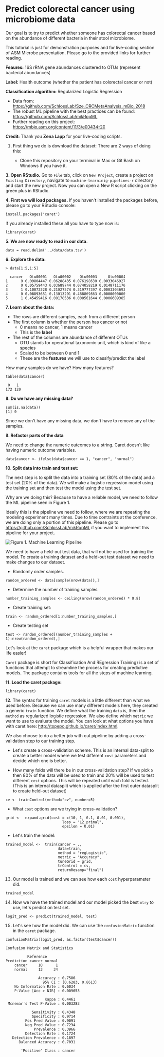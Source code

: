 # Predict colorectal cancer using microbiome data

Our goal is to try to predict whether someone has colorectal cancer based on the abundance of different bacteria in their stool microbiome.

This tutorial is just for demonstration purposes and for live-coding section of ASM Microbe presentation. Please go to the provided links for further reading.

__Feaures:__ 16S rRNA gene abundances clustered to OTUs (represent bacterial abundances)

__Label:__ Health outcome (whether the patient has colorectal cancer or not)

__Classification algorithm:__ Regularized Logistic Regression

- Data from: https://github.com/SchlossLab/Sze_CRCMetaAnalysis_mBio_2018
- The robust ML pipeline with the best practices can be found: https://github.com/SchlossLab/mikRopML
- Further reading on this project: https://mbio.asm.org/content/11/3/e00434-20

**Credit:** Thank you **Zena Lapp** for your live-coding scripts. 

1. First thing we do is download the dataset: There are 2 ways of doing this:

      - Clone this repository on your terminal in Mac or Git Bash on Windows if you have it.

__3. Open RStudio.__ Go to `File` tab, click on `New Project`, create a project on `Existing Directory`, navigate to `machine-learninig-pipelines-r` directory and start the new project. Now you can open a New R script clicking on the green plus in RStudio. 

__4. First we will load packages.__ If you haven't installed the packages before, please go to your RStudio console:
  
  ```install.packages('caret')```

If you already installed these all you have to type  now is:

  ```
  library(caret)
  ```

__5. We are now ready to read in our data.__

```
data = read.delim('../data/data.tsv')
```

__6. Explore the data:__

```
> data[1:5,1:5]

  cancer   Otu00001   Otu00002    Otu00003     Otu00004
1      0 0.09804447 0.06288435 0.076198630 0.0033046927
2      0 0.05759443 0.03689744 0.074058219 0.0148711170
3      1 0.10072328 0.21027574 0.319777397 0.0003304693
4      0 0.08893651 0.13013291 0.488869863 0.0000000000
5      1 0.45459416 0.00178536 0.008561644 0.0006609385
```

__7. Learn about the data:__

- The rows are different samples, each from a different person
- The first column is whether the person has cancer or not
    - 0 means no cancer, 1 means cancer
    - This is the **label**
- The rest of the columns are abundance of different OTUs
    - OTU stands for operational taxonomic unit, which is kind of like a species
    - Scaled to be between 0 and 1
    - These are the **features** we will use to classify/predict the label
  
How many samples do we have? How many features?

```
table(data$cancer)

 0   1 
172 120 
```

__8. Do we have any missing data?__

```
sum(is.na(data))
[1] 0
```
Since we don't have any missing data, we don't have to remove any of the samples. 

__9. Refactor parts of the data__

We need to change the numeric outcomes to a string. Caret doesn't like having numeric outcome variables. 
  
```
data$cancer <- ifelse(data$cancer == 1, "cancer", "normal")
```

__10. Split data into train and test set:__

The next step is to split the data into a training set (80% of the data) and a test set (20% of the data). We will make a logistic regression model using the training set and then test the model using the test set.

Why are we doing this? Because to have a reliable model, we need to follow the ML pipeline seen in Figure 1.

Ideally this is the pipeline we need to follow, where we are repeating the modeling experiment many times. Due to time contraints at the conference, we are doing only a portion of this pipeline. Please go to https://github.com/SchlossLab/mikRopML if you want to implement this pipeline for your project.

![Figure 1. Machine Learning Pipeline](Figure_1.png)

We need to have a held-out test data, that will not be used for training the model. To create a training dataset and a held-out test dataset we need to make changes to our dataset. 

   - Randomly order samples. 
   ```
   random_ordered <- data[sample(nrow(data)),]
   ```

   - Determine the number of training samples
   ```
  number_training_samples <- ceiling(nrow(random_ordered) * 0.8)
  ```
  
   - Create training set:
   ```
   train <- random_ordered[1:number_training_samples,]
   ```

  - Create testing set
  ```
  test <- random_ordered[(number_training_samples + 1):nrow(random_ordered),]
  ```
 
 

 Let's look at the `caret` package which is a helpful wrapper that makes our life easier!

 `Caret` package is short for Classification And REgression Training) is a set of functions that attempt to streamline the process for creating predictive models. The package contains tools for all the steps of machine learning. 

__11. Load the caret package:__

 ```
 library(caret)
```

__12.__ The syntax for training `caret` models is a little different than what we used before. Because we can use many different models here, they created a generic `train` function. We define what the training `data` is, then the `method` as regularized logistic regression. We also define which `metric` we want to use to evaluate the model. You can look at what options you have with caret here: http://topepo.github.io/caret/index.html.

We also choose to do a better job with out pipeline by adding a cross-validation step to our training step. 

- Let's create a cross-validation scheme. This is an internal data-split to create a better model where we test different `cost` parameters and decide which one is better.
      
- How many folds will there be in our cross-validation step? If we pick `5` then 80% of the data will be used to train and 20% will be used to test different `cost` options. This will be repeated until each fold is tested. (This is an internal datasplit which is applied after the first outer datasplit to create held-out dataset)
      
 ```
 cv <- trainControl(method="cv", number=5)
 ```
     
 - What `cost` options are we trying in cross-validation?
      
 ```
 grid <-  expand.grid(cost = c(10, 1, 0.1, 0.01, 0.001),
                           loss = "L2_primal",
                           epsilon = 0.01)
 ```
    
- Let's train the model:

```
trained_model <-  train(cancer ~ .,
                        data=train,
                        method = "regLogistic",
                        metric = "Accuracy",
                        tuneGrid = grid,
                        trControl = cv,
                        returnResamp="final") 
```

13. Our model is trained and we can see how each `cost` hyperparameter did. 

```
trained_model
```

14. Now we have the trained model and our model picked the best `mtry` to use, let's predict on test set.

```
logit_pred <- predict(trained_model, test)
```

15. Let's see how the model did. We can use the `confusionMatrix` function in the `caret` package.

```
confusionMatrix(logit_pred, as.factor(test$cancer))
```

```
Confusion Matrix and Statistics

          Reference
Prediction cancer normal
    cancer     10      1
    normal     13     34
                                          
               Accuracy : 0.7586          
                 95% CI : (0.6283, 0.8613)
    No Information Rate : 0.6034          
    P-Value [Acc > NIR] : 0.009653        
                                          
                  Kappa : 0.4461          
 Mcnemar's Test P-Value : 0.003283        
                                          
            Sensitivity : 0.4348          
            Specificity : 0.9714          
         Pos Pred Value : 0.9091          
         Neg Pred Value : 0.7234          
             Prevalence : 0.3966          
         Detection Rate : 0.1724          
   Detection Prevalence : 0.1897          
      Balanced Accuracy : 0.7031          
                                          
       'Positive' Class : cancer
```

  
